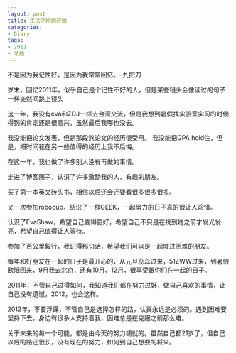 ```yaml
---
layout: post
title: 生活才刚刚开始
categories:
- Diary
tags:
- 2011
- 总结
---
```


不是因为我记性好，是因为我常常回忆。–九把刀

岁末，回忆2011年，似乎自己是个记性不好的人，但是某些镜头会像读过的句子一样突然间跳上镜头

这一年，我没有eva和ZDJ一样去台湾交流，但是我想到暑假找实验室实习的时候得到的肯定还是很高兴，虽然最后我哪也没去。

我没能把论文发表，但是那段熬论文的经历很受用。 我没能把GPA hold住，但是，把时间花在另一些值得的经历上我不后悔。

在这一年，我也做了许多别人没有再做的事情。

走进了博客圈子，认识了许多激励我的人，有趣的朋友。

买了第一本英文砖头书，相信以后还会还要看很多很多很多。

又一次参加robocup，结识了一群GEEK，一起努力的日子真的很让人珍惜。

认识了EvaShaw，希望自己变得更好，希望自己不只是在找到她之前才发光发亮，希望自己值得让人等待。

参加了百公里毅行，我记得那句话，希望我们可以是一起度过困难的朋友。

每年和好朋友在一起的日子是最开心的，从元旦蕊蕊过来，51ZWW过来，到暑假欧阳回来，9月我去北京，还有10月、12月，很享受跟你们在一起的日子。

2011年，不管自己过得如何，我知道我们都在努力过好，做自己喜欢的事情，让自己没有遗憾，2012，也会这样。

2012年，不要浮躁，不管自己是选择怎样的路，认真永远是必须的。遇到困难要坚持下去，身边有很多人支持着我，困难总是在克服之前那么难。

关于未来的每一个可能，都是由今天的努力铺就的。虽然自己都21岁了，但自己以后的路还很长，没有现在的努力，如何到自己想要的将来。